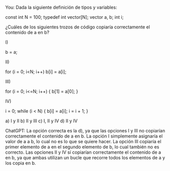 You:
Dada la siguiente definición de tipos y variables:

const int N = 100;
typedef int vector[N];
vector a, b;
int i;

¿Cuáles de los siguientes trozos de código copiaría correctamente el contenido de a en b?

I)

b = a;

II)

for (i = 0; i<N; i++)
  b[i] = a[i];

III)

for (i = 0; i<=N; i++) {
  b[1] = a[0];
}

IV)

i = 0;
while (i < N) {
  b[i] = a[i];
  i = i + 1;
}

a) I y II
b) II y III
c) I, II y IV
d) II y IV

ChatGPT:
La opción correcta es la d), ya que las opciones I y III no copiarían correctamente el contenido de a en b. La opción I simplemente asignaría el valor de a a b, lo cual no es lo que se quiere hacer. La opción III copiaría el primer elemento de a en el segundo elemento de b, lo cual también no es correcto. Las opciones II y IV sí copiarían correctamente el contenido de a en b, ya que ambas utilizan un bucle que recorre todos los elementos de a y los copia en b.

